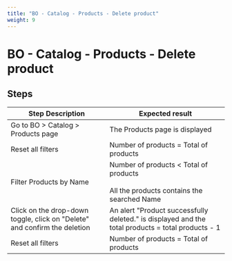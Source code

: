 ```yaml
---
title: "BO - Catalog - Products - Delete product"
weight: 9
---
```


# BO - Catalog - Products - Delete product
## Steps
| Step Description | Expected result |
| ----- | ----- |
| Go to BO > Catalog > Products page | The Products page is displayed |
| Reset all filters | Number of products = Total of products |
| Filter Products by Name | Number of products < Total of products<br><br>All the products contains the searched Name |
| Click on the drop-down toggle, click on "Delete" and confirm the deletion | An alert "Product successfully deleted." is displayed and the total products = total products - 1 |
| Reset all filters | Number of products = Total of products |
